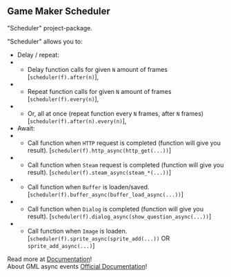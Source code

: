 ## Game Maker Scheduler
"Scheduler" project-package.

"Scheduler" allows you to:
- Delay / repeat:
- - Delay function calls for given `N` amount of frames [`scheduler(f).after(n)`],
- - Repeat function calls for given `N` amount of frames [`scheduler(f).every(n)`],
- - Or, all at once (repeat function every `N` frames, after `N` frames) [`scheduler(f).after(n).every(n)`],
- Await:
- - Call function when `HTTP` request is completed (function will give you result). [`scheduler(f).http_async(http_get(...))`]
- - Call function when `Steam` request is completed (function will give you result). [`scheduler(f).steam_async(steam_*(...))`]
- - Call function when `Buffer` is loaden/saved. [`scheduler(f).buffer_async(buffer_load_async(...))`]
- - Call function when `Dialog` is completed (function will give you result). [`scheduler(f).dialog_async(show_question_async(...))`]
- - Call function when `Image` is loaden. [`scheduler(f).sprite_async(sprite_add(...))` OR `sprite_add_async(...)`]

Read more at [Documentation](https://github.com/kirillzhosul/gamemaker-scheduler/blob/main/src/Scheduler/notes/SCHEDULER_DOCUMENTATION/SCHEDULER_DOCUMENTATION.txt)!  \
About GML async events [Official Documentation](https://docs2.yoyogames.com/source/_build/2_interface/1_editors/events/async_events.html)!

